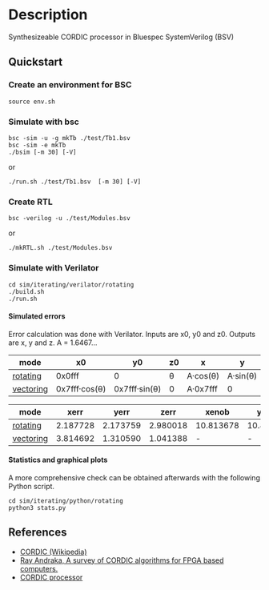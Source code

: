 # Description

Synthesizeable CORDIC processor in Bluespec SystemVerilog (BSV)

## Quickstart

### Create an environment for BSC
```shell
source env.sh
```

### Simulate with bsc
```shell
bsc -sim -u -g mkTb ./test/Tb1.bsv
bsc -sim -e mkTb
./bsim [-m 30] [-V]
```
or
```shell
./run.sh ./test/Tb1.bsv  [-m 30] [-V]
```

### Create RTL
```shell
bsc -verilog -u ./test/Modules.bsv
```
or
```shell
./mkRTL.sh ./test/Modules.bsv
```

### Simulate with Verilator
```shell
cd sim/iterating/verilator/rotating
./build.sh
./run.sh
```

#### Simulated errors
Error calculation was done with Verilator.
Inputs are x0, y0 and z0. Outputs are x, y and z.
A = 1.6467...

|  mode                                                      | x0            | y0            | z0 | x           | y        | z |
|------------------------------------------------------------|---------------|---------------|----|-------------|----------|---|
| [rotating](sim/iterating/verilator/rotating/Request.cpp)   | 0x0fff        | 0             | θ  | A·cos(θ)    | A·sin(θ) | 0 |
| [vectoring](sim/iterating/verilator/vectoring/Request.cpp) | 0x7fff·cos(θ) | 0x7fff·sin(θ) | 0  | A·0x7fff    | 0        | θ |


|  mode                                                       | xerr     | yerr     | zerr     | xenob     | yenob     |
|-------------------------------------------------------------|----------|----------|----------|-----------|-----------|
| [rotating](sim/iterating/verilator/rotating/Response.cpp)   | 2.187728 | 2.173759 | 2.980018 | 10.813678 | 10.813678 |
| [vectoring](sim/iterating/verilator/vectoring/Response.cpp) | 3.814692 | 1.310590 | 1.041388 | -         | -         |

#### Statistics and graphical plots
A more comprehensive check can be obtained afterwards with the following Python script.
```shell
cd sim/iterating/python/rotating
python3 stats.py
```

## References
* [CORDIC (Wikipedia)](https://en.wikipedia.org/wiki/CORDIC)
* [Ray Andraka, A survey of CORDIC algorithms for FPGA based computers.](http://www.andraka.com/files/crdcsrvy.pdf)
* [CORDIC processor](https://github.com/pbing/CORDIC)
